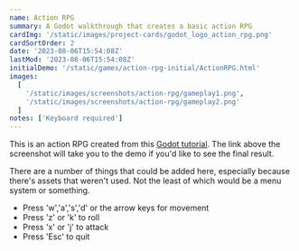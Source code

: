 ```yaml
---
name: Action RPG
summary: A Godot walkthrough that creates a basic action RPG
cardImg: '/static/images/project-cards/godot_logo_action_rpg.png'
cardSortOrder: 2
date: '2023-08-06T15:54:08Z'
lastMod: '2023-08-06T15:54:08Z'
initialDemo: '/static/games/action-rpg-initial/ActionRPG.html'
images:
  [
    '/static/images/screenshots/action-rpg/gameplay1.png',
    '/static/images/screenshots/action-rpg/gameplay2.png'
  ]
notes: ['Keyboard required']
---
```


This is an action RPG created from this [Godot tutorial][1]. The link above the screenshot will take you to the demo if
you'd like to see the final result.

There are a number of things that could be added here, especially because there's assets that weren't used. Not the
least of which would be a menu system or something.

- Press 'w','a','s','d' or the arrow keys for movement
- Press 'z' or 'k' to roll
- Press 'x' or 'j' to attack
- Press 'Esc' to quit

[1]: https://www.youtube.com/playlist?list=PL9FzW-m48fn2SlrW0KoLT4n5egNdX-W9a
